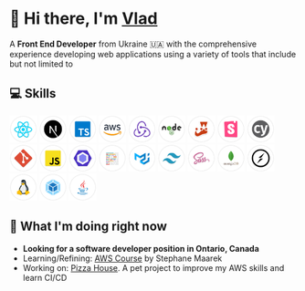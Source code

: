 # 👋 Hi there, I'm [Vlad](https://www.linkedin.com/in/vm-aheiev/)

A **Front End Developer** from Ukraine 🇺🇦 with the comprehensive experience developing web applications using a variety of tools that include but not limited to

## 💻 Skills

<span>
  <img src="/images/react.png" width="48" title="React" alt="React" />
  <img src="/images/next.png" width="48" title="Next.js" alt="Next.js" />
  <img src="/images/ts.png" width="48" title="TypeScript" alt="TypeScript" />
  <img src="/images/aws.png" width="48" title="Amazon Web Services" alt="Amazon Web Services" />
  <img src="/images/redux.png" width="48" title="Redux" alt="Redux" />
  <img src="/images/node.png" width="48" title="Node.js" alt="Node.js" />
  <img src="/images/jest.png" width="48" title="Jest" alt="Jest" />
  <img src="/images/storybook.png" width="48" title="Storybook" alt="Storybook" />
  <img src="/images/cypress.png" width="48" title="Cypress" alt="Cypress" />
  <img src="/images/git.png" width="48" title="Git" alt="Git" />
  <img src="/images/js.png" width="48" title="JavaScript" alt="JavaScript" />
  <img src="/images/eslint.png" width="48" title="ESLint" alt="ESLint" />
  <img src="/images/prettier.png" width="48" title="Prettier" alt="Prettier" />
  <img src="/images/mui.png" width="48" title="Material UI" alt="Material UI" />
  <img src="/images/tailwind.png" width="48" title="Tailwind" alt="Tailwind" />
  <img src="/images/sass.png" width="48" title="SASS" alt="SASS" />
  <img src="/images/mongodb.png" width="48" title="MongoDB" alt="MongoDB" />
  <img src="/images/socket.png" width="48" title="Socket.io" alt="Socket.io" />
  <img src="/images/linux.png" width="48" title="Linux" alt="Linux" />
  <img src="/images/webpack.png" width="48" title="Webpack" alt="Webpack" />
  <img src="/images/java.png" width="48" title="Java" alt="Java" />
</span>

## 🔴 What I'm doing right now

<!-- - Reading: [Clean Code](https://a.co/d/7tClpTt) by Robert Martin -->

- **Looking for a software developer position in Ontario, Canada**
- Learning/Refining: [AWS Course](https://www.udemy.com/share/106WtA3@Skmkv2qqQB7Td08UHfEnwCH0LqMaw6jiV2EPngMjHBs7DP3IsA_3te0HjzPaCyFJFQ==/) by Stephane Maarek
- Working on: [Pizza House](https://github.com/mrkelder/pizza-house). A pet project to improve my AWS skills and learn CI/CD
